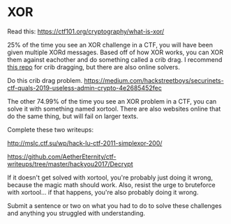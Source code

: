 # XOR
Read this: <https://ctf101.org/cryptography/what-is-xor/>

25% of the time you see an XOR challenge in a CTF, you will have been given multiple XORd messages. Based off of how XOR works, you can XOR them against eachother and do something called a crib drag. I recommend [this repo](https://github.com/SpiderLabs/cribdrag) for crib dragging, but there are also online solvers. 

Do this crib drag problem. <https://medium.com/hackstreetboys/securinets-ctf-quals-2019-useless-admin-crypto-4e2685452fec>

The other 74.99% of the time you see an XOR problem in a CTF, you can solve it with something named xortool. There are also websites online that do the same thing, but will fail on larger texts.
				
Complete these two writeups:

 <http://mslc.ctf.su/wp/hack-lu-ctf-2011-simplexor-200/>

<https://github.com/AetherEternity/ctf-writeups/tree/master/hackyou2017/Decrypt>	

If it doesn't get solved with xortool, you're probably just doing it wrong, because the magic math should work. Also, resist the urge to bruteforce with xortool... if that happens, you're also probably doing it wrong.

Submit a sentence or two on what you had to do to solve these challenges and anything you struggled with understanding.
					